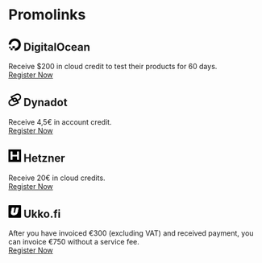 # Promolinks

<h2 id="digitalocean">
    <picture>
        <source media="(prefers-color-scheme: dark)" srcset="../assets/icons/digitalocean-light.svg">
        <img src="../assets/icons/digitalocean.svg" width="25px" height="25px">
    </picture>
    DigitalOcean
</h2>

Receive $200 in cloud credit to test their products for 60 days.<br>
<a href="https://m.do.co/c/4248d53011c8">Register Now</a>

<h2 id="dynadot">
    <picture>
        <source media="(prefers-color-scheme: dark)" srcset="../assets/icons/dynadot-light.svg">
        <img src="../assets/icons/dynadot.svg" width="25px" height="25px">
    </picture>
    Dynadot
</h2>

Receive 4,5€ in account credit.<br>
<a href="https://dynadot.com?sM7K8u7m6Z7pBo">Register Now</a>

<h2 id="hetzner">
    <picture>
        <source media="(prefers-color-scheme: dark)" srcset="../assets/icons/hetzner-light.svg">
        <img src="../assets/icons/hetzner.svg" width="25px" height="25px">
    </picture>
    Hetzner
</h2>

Receive 20€ in cloud credits.<br>
<a href="https://hetzner.cloud/?ref=w2QMbx2s3c3h">Register Now</a>


<h2 id="ukkofi">
  <picture>
    <source media="(prefers-color-scheme: dark)" srcset="../assets/icons/ukkofi-light.svg">
    <img src="../assets/icons/ukkofi.svg" width="25px" height="25px">
  </picture>
  Ukko.fi
</h2>

After you have invoiced €300 (excluding VAT) and received payment, you can invoice €750 without a service fee.<br>
<a href="https://app.ukko.fi/register?code=28419">Register Now</a>
